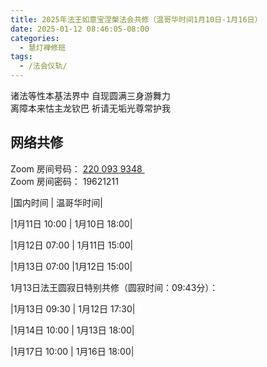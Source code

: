 ```yaml
---
title: 2025年法王如意宝涅槃法会共修（温哥华时间1月10日-1月16日）
date: 2025-01-12 08:46:05-08:00
categories:
  - 慧灯禅修班
tags:
  - /法会仪轨/
---
```

诸法等性本基法界中 自现圆满三身游舞力  
离障本来怙主龙钦巴 祈请无垢光尊常护我

## 网络共修

Zoom 房间号码： [220 093 9348 ](https://us02web.zoom.us/j/7672270786?pwd=bjRzNVpOT0g1cWF3WWVqVE1PZzlWZz09)\
Zoom 房间密码： 19621211

|国内时间 | 温哥华时间|
         
|1月11日 10:00 |  1月10日 18:00|

|1月12日 07:00 |  1月11日 15:00|

|1月13日 07:00 |1月12日 15:00|

1月13日法王圆寂日特别共修（圆寂时间：09:43分）：

|1月13日 09:30 |	1月12日 17:30|




|1月14日 10:00 |	1月13日 18:00|

|1月17日 10:00 |	1月16日 18:00|
